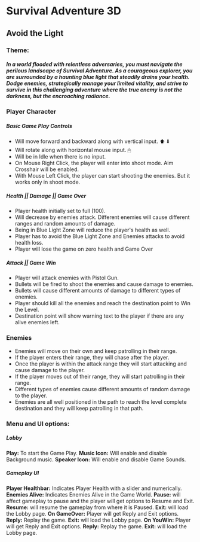 # Survival Adventure 3D 
## Avoid the Light

### Theme:
##### In a world flooded with relentless adversaries, you must navigate the perilous landscape of Survival Adventure. As a courageous explorer, you are surrounded by a haunting blue light that steadily drains your health. Dodge enemies, strategically manage your limited vitality, and strive to survive in this challenging adventure where the true enemy is not the darkness, but the encroaching radiance.

### Player Character
##### Basic Game Play Controls
- Will move forward and backward along with vertical input. ⬆️ ⬇️
- Will rotate along with horizontal mouse input. 🖱 
- Will be in Idle when there is no input.
- On Mouse Right Click, the player will enter into shoot mode. Aim Crosshair will be enabled.
- With Mouse Left Click, the player can start shooting the enemies. But it works only in shoot mode. 

##### Health || Damage || Game Over
- Player health initially set to full (100).
- Will decrease by enemies attack. Different enemies will cause different ranges and random amounts of damage.
- Being in Blue Light Zone will reduce the player's health as well.
- Player has to avoid the  Blue Light Zone and Enemies attacks to avoid health loss.
- Player will lose the game on zero health and Game Over

##### Attack || Game Win
- Player will attack enemies with Pistol Gun.
- Bullets will be fired to shoot the enemies and cause damage to enemies.
- Bullets will cause different amounts of damage to different types of enemies.
- Player should kill all the enemies and reach the destination point to Win the Level.
- Destination point will show warning text to the player if there are any alive enemies left.

### Enemies
- Enemies will move on their own and keep patrolling in their range.
- If the player enters their range, they will chase after the player.
- Once the player is within the attack range they will start attacking and cause damage to the player.
- If the player moves out of their range, they will start patrolling in their range.
- Different types of enemies cause different amounts of random damage to the player.
- Enemies are all well positioned in the path to reach the level complete destination and they will keep patrolling in that path.

### Menu and UI options:
##### Lobby
**Play:** To start the Game Play.
**Music Icon:** Will enable and disable Background music.
**Speaker Icon:** Will enable and disable Game Sounds.

##### Gameplay UI
**Player Healthbar:** Indicates Player Health with a slider and numerically. 
**Enemies Alive:** Indicates Enemies Alive in the Game World. 
**Pause:** will affect gameplay to pause and the player will get options to Resume and Exit.
**Resume:** will resume the gameplay from where it is Paused.
**Exit:** will load the Lobby page.
**On GameOver:** Player will get Reply and Exit options.
**Reply:** Replay the game.
**Exit:** will load the Lobby page.
**On YouWin:** Player will get Reply and Exit options.
**Reply:** Replay the game.
**Exit:** will load the Lobby page.
  

